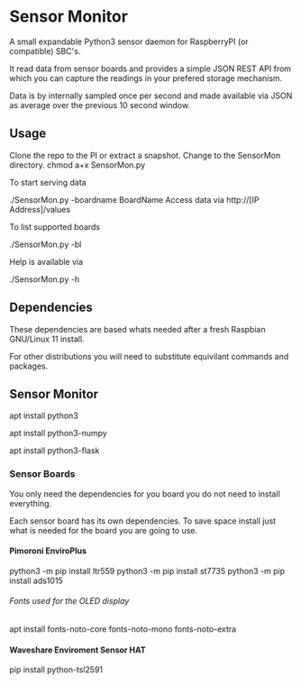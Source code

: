# Sensor Monitor

A small expandable Python3 sensor daemon for RaspberryPI (or compatible) SBC's.

It read data from sensor boards and provides a simple JSON REST API from which you can capture the readings in your prefered storage mechanism.

Data is by internally sampled once per second and made available via JSON as average over the previous 10 second window.

## Usage

Clone the repo to the PI or extract a snapshot.
Change to the SensorMon directory.
chmod a+x SensorMon.py

To start serving data

./SensorMon.py -boardname BoardName
Access data via http://[IP Address]/values

To list supported boards

./SensorMon.py -bl

Help is available via

./SensorMon.py -h

## Dependencies
These dependencies are based whats needed after a fresh Raspbian GNU/Linux 11 install.

For other distributions you will need to substitute equivilant commands and packages.

## Sensor Monitor
apt install python3

apt install python3-numpy

apt install python3-flask

### Sensor Boards
You only need the dependencies for you board you do not need to install everything.

Each sensor board has its own dependencies. To save space install just what is needed for the board you are going to use.

#### Pimoroni EnviroPlus
python3 -m pip install ltr559
python3 -m pip install st7735
python3 -m pip install ads1015
###### Fonts used for the OLED display
apt install fonts-noto-core fonts-noto-mono fonts-noto-extra

#### Waveshare Enviroment Sensor HAT
pip install python-tsl2591